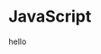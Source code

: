 # JavaScript
<!DOCTYPE html>
<html lang="en">
<head>
	<meta charset="UTF-8">
	<title>Document</title>
</head>
<body>
	<div>hello</div>
</body>
</html>
